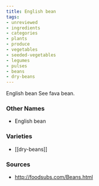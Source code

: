 ```yaml
---
title: English bean
tags:
- unreviewed
- ingredients
- categories
- plants
- produce
- vegetables
- seeded-vegetables
- legumes
- pulses
- beans
- dry-beans
---
```

English bean See fava bean.

### Other Names

* English bean

### Varieties

* [[dry-beans]]

### Sources
* http://foodsubs.com/Beans.html

